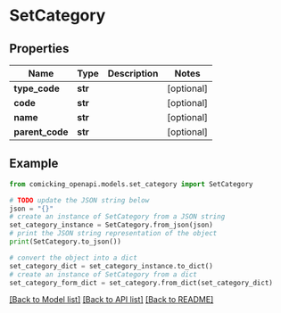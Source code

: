 # SetCategory


## Properties

Name | Type | Description | Notes
------------ | ------------- | ------------- | -------------
**type_code** | **str** |  | [optional] 
**code** | **str** |  | [optional] 
**name** | **str** |  | [optional] 
**parent_code** | **str** |  | [optional] 

## Example

```python
from comicking_openapi.models.set_category import SetCategory

# TODO update the JSON string below
json = "{}"
# create an instance of SetCategory from a JSON string
set_category_instance = SetCategory.from_json(json)
# print the JSON string representation of the object
print(SetCategory.to_json())

# convert the object into a dict
set_category_dict = set_category_instance.to_dict()
# create an instance of SetCategory from a dict
set_category_form_dict = set_category.from_dict(set_category_dict)
```
[[Back to Model list]](../README.md#documentation-for-models) [[Back to API list]](../README.md#documentation-for-api-endpoints) [[Back to README]](../README.md)


